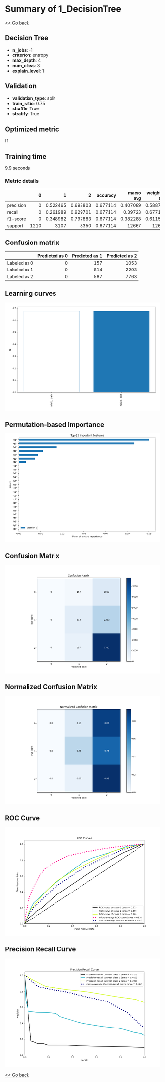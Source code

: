 # Summary of 1_DecisionTree

[<< Go back](../README.md)


## Decision Tree
- **n_jobs**: -1
- **criterion**: entropy
- **max_depth**: 4
- **num_class**: 3
- **explain_level**: 1

## Validation
 - **validation_type**: split
 - **train_ratio**: 0.75
 - **shuffle**: True
 - **stratify**: True

## Optimized metric
f1

## Training time

9.9 seconds

### Metric details
|           |    0 |           1 |           2 |   accuracy |    macro avg |   weighted avg |   logloss |
|:----------|-----:|------------:|------------:|-----------:|-------------:|---------------:|----------:|
| precision |    0 |    0.522465 |    0.698803 |   0.677114 |     0.407089 |       0.588798 |  0.788432 |
| recall    |    0 |    0.261989 |    0.929701 |   0.677114 |     0.39723  |       0.677114 |  0.788432 |
| f1-score  |    0 |    0.348982 |    0.797883 |   0.677114 |     0.382288 |       0.611558 |  0.788432 |
| support   | 1210 | 3107        | 8350        |   0.677114 | 12667        |   12667        |  0.788432 |


## Confusion matrix
|              |   Predicted as 0 |   Predicted as 1 |   Predicted as 2 |
|:-------------|-----------------:|-----------------:|-----------------:|
| Labeled as 0 |                0 |              157 |             1053 |
| Labeled as 1 |                0 |              814 |             2293 |
| Labeled as 2 |                0 |              587 |             7763 |

## Learning curves
![Learning curves](learning_curves.png)

## Permutation-based Importance
![Permutation-based Importance](permutation_importance.png)
## Confusion Matrix

![Confusion Matrix](confusion_matrix.png)


## Normalized Confusion Matrix

![Normalized Confusion Matrix](confusion_matrix_normalized.png)


## ROC Curve

![ROC Curve](roc_curve.png)


## Precision Recall Curve

![Precision Recall Curve](precision_recall_curve.png)



[<< Go back](../README.md)
